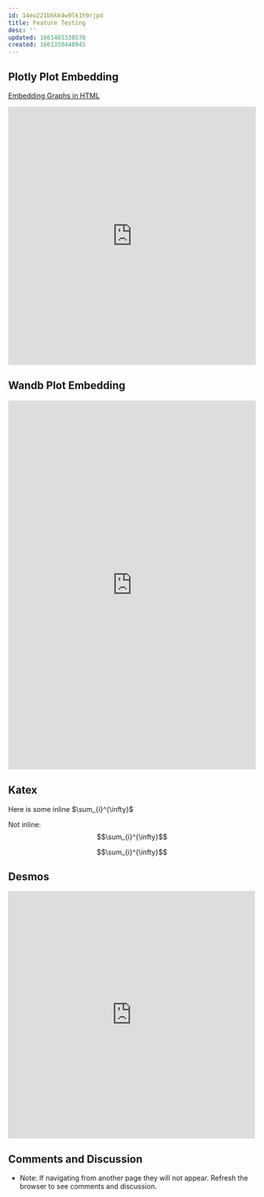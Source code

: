 ```yaml
---
id: 14eo221bhkk4w9lk1h9rjpd
title: Feature Testing
desc: ''
updated: 1661465338570
created: 1661350448945
---
```


## Plotly Plot Embedding

[Embedding Graphs in HTML](https://plotly.com/python/embedding-plotly-graphs-in-HTML/)

<iframe id="igraph" scrolling="no" style="border:none;" seamless="seamless" src="https://plotly.com/~chris/1638.embed" height="525" width="100%"></iframe>

## Wandb Plot Embedding

<iframe width="100%" height="750" frameborder="0" scrolling="no" src="https://wandb.ai/mjvolk3/Parameter_Estimation_Nano/reports/train-pearson_corr-22-08-24-10-08-79---VmlldzoyNTIzMTM2?accessToken=k53nzo19oyb8o40q03xz3mbp8hkzf3pna57j53cgegdnoxg9c3298dpv75y7g9mj"></iframe>

## Katex

Here is some inline $\sum_{i}^{\infty}$

Not inline: $$\sum_{i}^{\infty}$$

$$\sum_{i}^{\infty}$$

## Desmos

<iframe src="https://www.desmos.com/calculator/3yzzqveabo?embed" width="500" height="500" style="border: 1px solid #ccc" frameborder=0></iframe>

## Comments and Discussion

- Note: If navigating from another page they will not appear. Refresh the browser to see comments and discussion.

<script src="https://giscus.app/client.js"
        data-repo="Mjvolk3/Mjvolk3"
        data-repo-id="R_kgDOH3S0WQ"
        data-category="Announcements"
        data-category-id="DIC_kwDOH3S0Wc4CRB6f"
        data-mapping="pathname"
        data-strict="0"
        data-reactions-enabled="1"
        data-emit-metadata="0"
        data-input-position="bottom"
        data-theme="preferred_color_scheme"
        data-lang="en"
        crossorigin="anonymous"
        async>
</script>
